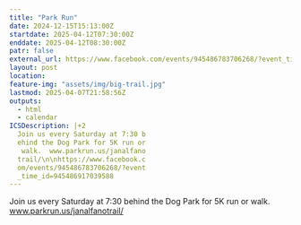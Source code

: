 ```yaml
---
title: "Park Run"
date: 2024-12-15T15:13:00Z
startdate: 2025-04-12T07:30:00Z
enddate: 2025-04-12T08:30:00Z
patr: false
external_url: https://www.facebook.com/events/945486783706268/?event_time_id=945486917039588
layout: post
location: 
feature-img: "assets/img/big-trail.jpg"
lastmod: 2025-04-07T21:58:56Z
outputs:
  - html
  - calendar
ICSDescription: |+2
  Join us every Saturday at 7:30 b  ehind the Dog Park for 5K run or   walk.  www.parkrun.us/janalfano  trail/\n\nhttps://www.facebook.c  om/events/945486783706268/?event  _time_id=945486917039588
---
```


Join us every Saturday at 7&#58;30 behind the Dog Park for 5K run or walk.  www.parkrun.us/janalfanotrail/<br>
  <br>
  
